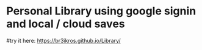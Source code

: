 # Personal Library using google signin and local / cloud saves
#try it here: https://br3ikros.github.io/Library/
